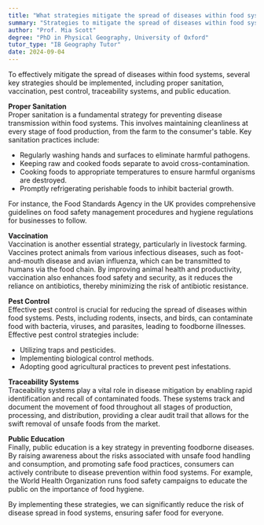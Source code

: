 ```yaml
---
title: "What strategies mitigate the spread of diseases within food systems?"
summary: "Strategies to mitigate the spread of diseases within food systems include proper sanitation, vaccination, and pest control."
author: "Prof. Mia Scott"
degree: "PhD in Physical Geography, University of Oxford"
tutor_type: "IB Geography Tutor"
date: 2024-09-04
---
```


To effectively mitigate the spread of diseases within food systems, several key strategies should be implemented, including proper sanitation, vaccination, pest control, traceability systems, and public education.

**Proper Sanitation**  
Proper sanitation is a fundamental strategy for preventing disease transmission within food systems. This involves maintaining cleanliness at every stage of food production, from the farm to the consumer's table. Key sanitation practices include:

- Regularly washing hands and surfaces to eliminate harmful pathogens.
- Keeping raw and cooked foods separate to avoid cross-contamination.
- Cooking foods to appropriate temperatures to ensure harmful organisms are destroyed.
- Promptly refrigerating perishable foods to inhibit bacterial growth.

For instance, the Food Standards Agency in the UK provides comprehensive guidelines on food safety management procedures and hygiene regulations for businesses to follow.

**Vaccination**  
Vaccination is another essential strategy, particularly in livestock farming. Vaccines protect animals from various infectious diseases, such as foot-and-mouth disease and avian influenza, which can be transmitted to humans via the food chain. By improving animal health and productivity, vaccination also enhances food safety and security, as it reduces the reliance on antibiotics, thereby minimizing the risk of antibiotic resistance.

**Pest Control**  
Effective pest control is crucial for reducing the spread of diseases within food systems. Pests, including rodents, insects, and birds, can contaminate food with bacteria, viruses, and parasites, leading to foodborne illnesses. Effective pest control strategies include:

- Utilizing traps and pesticides.
- Implementing biological control methods.
- Adopting good agricultural practices to prevent pest infestations.

**Traceability Systems**  
Traceability systems play a vital role in disease mitigation by enabling rapid identification and recall of contaminated foods. These systems track and document the movement of food throughout all stages of production, processing, and distribution, providing a clear audit trail that allows for the swift removal of unsafe foods from the market.

**Public Education**  
Finally, public education is a key strategy in preventing foodborne diseases. By raising awareness about the risks associated with unsafe food handling and consumption, and promoting safe food practices, consumers can actively contribute to disease prevention within food systems. For example, the World Health Organization runs food safety campaigns to educate the public on the importance of food hygiene.

By implementing these strategies, we can significantly reduce the risk of disease spread in food systems, ensuring safer food for everyone.
    